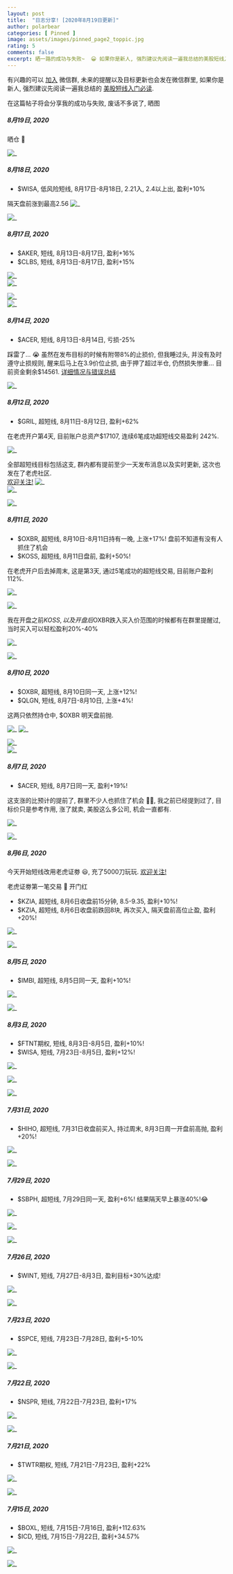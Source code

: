 ```yaml
---
layout: post
title:  "日志分享! [2020年8月19日更新]"
author: polarbear
categories: [ Pinned ]
image: assets/images/pinned_page2_toppic.jpg
rating: 5
comments: false
excerpt: 晒一路的成功与失败~  😀 如果你是新人, 强烈建议先阅读一遍我总结的美股短线入门必读.
---
```


有兴趣的可以 <a href="{{site.baseurl}}/contact">加入</a> 微信群, 未来的提醒以及目标更新也会发在微信群里, 如果你是新人, 强烈建议先阅读一遍我总结的 <a href="{{site.baseurl}}/pinned-page-4">美股短线入门必读</a>. 

在这篇帖子将会分享我的成功与失败, 废话不多说了, 晒图

##### 8月19日, 2020
晒仓 💪

![_]({{site.baseurl}}/assets/images/IMG_0303.jpg)

##### 8月18日, 2020
- $WISA, 低风险短线, 8月17日-8月18日, 2.21入, 2.4以上出, 盈利+10%

隔天盘前涨到最高2.56
![_]({{site.baseurl}}/assets/images/IMG_2794.jpg)
   
![_]({{site.baseurl}}/assets/images/IMG_2816.jpg)   

##### 8月17日, 2020
- $AKER, 短线, 8月13日-8月17日, 盈利+16%
- $CLBS, 短线, 8月13日-8月17日, 盈利+15%

![_]({{site.baseurl}}/assets/images/IMG_2774.jpg)   
![_]({{site.baseurl}}/assets/images/IMG_2776.jpg)  

![_]({{site.baseurl}}/assets/images/IMG_2697.jpg)   
![_]({{site.baseurl}}/assets/images/IMG_2698.jpg)  

##### 8月14日, 2020
- $ACER, 短线, 8月13日-8月14日, 亏损-25%

踩雷了... 😭 虽然在发布目标的时候有附带8%的止损价, 但我睡过头, 并没有及时遵守止损规则, 醒来后马上在3.9价位止损, 由于押了超过半仓, 仍然损失惨重... 目前资金剩余$14561. <a href="{{site.baseurl}}/post1">详细情况与错误总结</a>


![_]({{site.baseurl}}/assets/images/IMG_0302.jpg)  


##### 8月12日, 2020

- $GRIL, 超短线, 8月11日-8月12日, 盈利+62%

在老虎开户第4天, 目前账户总资产$17107, 连续6笔成功超短线交易盈利 242%.   

![_]({{site.baseurl}}/assets/images/IMG_0297.jpg)  

全部超短线目标包括这支, 群内都有提前至少一天发布消息以及实时更新, 这次也发在了老虎社区.    
<a href="{{site.baseurl}}/contact">欢迎关注!</a>
![_]({{site.baseurl}}/assets/images/IMG_2593.jpg)  
![_]({{site.baseurl}}/assets/images/IMG_2591.jpg)  

![_]({{site.baseurl}}/assets/images/IMG_2567.jpg)  

##### 8月11日, 2020
- $OXBR, 超短线, 8月10日-8月11日持有一晚, 上涨+17%! 盘前不知道有没有人抓住了机会
- $KOSS, 超短线, 8月11日盘前, 盈利+50%!

在老虎开户后去掉周末, 这是第3天, 通过5笔成功的超短线交易, 目前账户盈利 112%.   

![_]({{site.baseurl}}/assets/images/IMG_0295.jpg)      

![_]({{site.baseurl}}/assets/images/IMG_0294.jpg)

我在开盘之前$KOSS, 以及开盘后$OXBR跌入买入价范围的时候都有在群里提醒过, 当时买入可以轻松盈利20%-40% 

![_]({{site.baseurl}}/assets/images/IMG_2535.jpg)      

![_]({{site.baseurl}}/assets/images/IMG_2558.jpg)

##### 8月10日, 2020

- $OXBR, 超短线, 8月10日同一天, 上涨+12%!
- $QLGN, 短线, 8月7日-8月10日, 上涨+4%!

这两只依然持仓中, $OXBR 明天盘前抛.

![_]({{site.baseurl}}/assets/images/IMG_0282.JPG) 
![_]({{site.baseurl}}/assets/images/IMG_2497.jpg)

![_]({{site.baseurl}}/assets/images/IMG_2509.jpg)  
![_]({{site.baseurl}}/assets/images/IMG_2510.jpg)  


##### 8月7日, 2020

- $ACER, 短线, 8月7日同一天, 盈利+19%!

这支涨的比预计的提前了, 群里不少人也抓住了机会 👏👏, 我之前已经提到过了, 目标价只是参考作用, 涨了就卖, 美股这么多公司, 机会一直都有.


![_]({{site.baseurl}}/assets/images/IMG_0029.jpg)   

![_]({{site.baseurl}}/assets/images/IMG_2477.jpg)  

##### 8月6日, 2020
今天开始短线改用老虎证劵 😃, 充了5000刀玩玩. <a href="{{site.baseurl}}/contact">欢迎关注!</a>


老虎证劵第一笔交易 🤑 开门红
- $KZIA, 超短线, 8月6日收盘前15分钟, 8.5-9.35, 盈利+10%!
- $KZIA, 超短线, 8月6日收盘前跌回8块, 再次买入, 隔天盘前高位止盈, 盈利+20%!


![_]({{site.baseurl}}/assets/images/IMG_0028.jpg)    

![_]({{site.baseurl}}/assets/images/IMG_2463.jpg)  


##### 8月5日, 2020
- $IMBI, 超短线, 8月5日同一天, 盈利+10%! 

![_]({{site.baseurl}}/assets/images/IMG_2471.jpg)  
 
![_]({{site.baseurl}}/assets/images/IMG_2464.jpg)    

##### 8月3日, 2020

- $FTNT期权, 短线, 8月3日-8月5日, 盈利+10%! 
- $WISA, 短线, 7月23日-8月5日, 盈利+12%!

![_]({{site.baseurl}}/assets/images/IMG_2456.jpg)    

![_]({{site.baseurl}}/assets/images/IMG_2455.jpg)    

![_]({{site.baseurl}}/assets/images/IMG_2458.jpg)

##### 7月31日, 2020

- $HIHO, 超短线, 7月31日收盘前买入, 持过周末, 8月3日周一开盘前高抛, 盈利+20%! 

![_]({{site.baseurl}}/assets/images/IMG_2450.jpg)   

![_]({{site.baseurl}}/assets/images/IMG_2448.jpg)   

##### 7月29日, 2020

- $SBPH, 超短线, 7月29日同一天, 盈利+6%! 结果隔天早上暴涨40%!😂

![_]({{site.baseurl}}/assets/images/IMG_2447.jpg)   

![_]({{site.baseurl}}/assets/images/IMG_2446.jpg)   

![_]({{site.baseurl}}/assets/images/IMG_2445.jpg)   

##### 7月26日, 2020

- $WINT, 短线, 7月27日-8月3日, 盈利目标+30%达成!

![_]({{site.baseurl}}/assets/images/IMG_2444.jpg)   

![_]({{site.baseurl}}/assets/images/IMG_2443.jpg)   

##### 7月23日, 2020

- $SPCE, 短线, 7月23日-7月28日, 盈利+5-10%

![_]({{site.baseurl}}/assets/images/IMG_2441.jpg)   

![_]({{site.baseurl}}/assets/images/IMG_2442.jpg)    

##### 7月22日, 2020

- $NSPR, 短线, 7月22日-7月23日, 盈利+17%  

![_]({{site.baseurl}}/assets/images/IMG_2433.jpg)
    
![_]({{site.baseurl}}/assets/images/IMG_2432.jpg) 

##### 7月21日, 2020

- $TWTR期权, 短线, 7月21日-7月23日, 盈利+22%  

![_]({{site.baseurl}}/assets/images/IMG_2430.jpg)      

![_]({{site.baseurl}}/assets/images/IMG_2429.jpg) 



##### 7月15日, 2020
  
- $BOXL, 短线, 7月15日-7月16日, 盈利+112.63%     
- $ICD, 短线, 7月15日-7月22日, 盈利+34.57%     

![_]({{site.baseurl}}/assets/images/IMG_2428.jpg)     

![_]({{site.baseurl}}/assets/images/IMG_2427.jpg)

